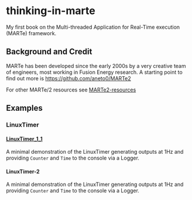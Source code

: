 # thinking-in-marte

My first book on the Multi-threaded Application for Real-Time execution (MARTe) framework.

## Background and Credit

MARTe has been developed since the early 2000s by a very creative team of engineers, most 
working in Fusion Energy research.  A starting point to find out more is https://github.com/aneto0/MARTe2

For other MARTe/2 resources see [MARTe2-resources](MARTe2_Resources.md)

## Examples

### LinuxTimer

#### [LinuxTimer_1_1](Examples/LinuxTimer/LinuxTimer_1_1.cfg)

A minimal demonstration of the LinuxTimer generating outputs at 1Hz and providing `Counter` and `Time` 
to the console via a Logger.

#### LinuxTimer-2

A minimal demonstration of the LinuxTimer generating outputs at 1Hz and providing `Counter` and `Time` 
to the console via a Logger.

